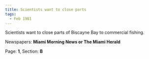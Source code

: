 ```yaml
---  
title: Scientists want to close parts  
tags:  
  - Feb 1981  
---  
```

  
Scientists want to close parts of Biscayne Bay to commercial fishing.  
  
Newspapers: **Miami Morning News or The Miami Herald**  
  
Page: **1**, Section: **B** 
